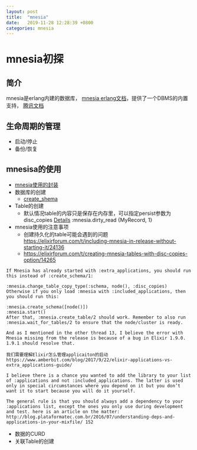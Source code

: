 ```yaml
---
layout: post
title:  "mnesia"
date:   2019-11-28 12:28:39 +0800
categories: mnesia
---
```


# mnesia初探
## 简介
mnesia是erlang内建的数据库， [mnesia erlang文档](https://erlang.org/doc/man/mnesia.html)，提供了一个DBMS的内置支持， [腾讯文档](https://cloud.tencent.com/developer/section/1124227)
## 生命周期的管理
- 启动/停止
- 备份/恢复

## mnesisa的使用
- [mnesia使用的封装](https://github.com/beardedeagle/mnesiac)
- 数据库的创建
  - [create_shema](https://erlang.org/doc/man/mnesia.html#create_schema-1)
- Table的创建
  - 默认情况table的内容只是保存在内存里，可以指定persist参数为disc_copies [Details](https://erlang.org/doc/man/mnesia.html#create_table-2) :mnesia.dirty_read  {MyRecord, 1}  
- mnesia使用的注意事项
  - 创建持久化的table可能会遇到的问题 https://elixirforum.com/t/including-mnesia-in-release-without-starting-it/24136
  - https://elixirforum.com/t/creating-mnesia-tables-with-disc-copies-option/14265
```
If Mnesia has already started with :extra_applications, you should run this instead of :create_schema/1:

:mnesia.change_table_copy_type(:schema, node(), :disc_copies)
Otherwise if you only load :mnesia with :included_applications, then you should run this:

:mnesia.create_schema([node()])
:mnesia.start()
After that, :mnesia.create_table/2 should work. Remember to also run :mnesia.wait_for_tables/2 to ensure that the node/cluster is ready.

And as I mentioned in the other thread 13, I believe the error with Mnesia missing from the release is because of a bug in Elixir 1.9.0. 1.9.1 should resolve that.
  
我们需要理解Elixir怎么管理applicaiton的启动
https://www.amberbit.com/blog/2017/9/22/elixir-applications-vs-extra_applications-guide/

I believe there is a chance you wanted to add the library to your list of :applications and not :included_applications. The latter is used only in special circumstances where you depend on it but you don’t want it to start because you will do it yourself.

The general rule is that you should always add a dependency to your :applications list, except the ones you only use during development and test. here is an article on the matter: http://blog.plataformatec.com.br/2016/07/understanding-deps-and-applications-in-your-mixfile/ 152

```
- 数据的CURD
- 关联Table的创建
